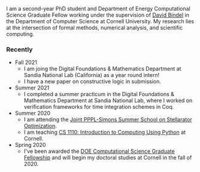 I am  a second-year PhD student and Department of Energy Computational Science Graduate Fellow working under the supervision of [David Bindel](http://www.cs.cornell.edu/~bindel/) in the Department of Computer Science at Cornell University. My research lies at the intersection of formal methods, numerical analysis, and scientific computing. 

### Recently
+ Fall 2021
  - I am joing the Digital Foundations & Mathematics Department at Sandia National Lab (California) as a year round intern!
  - I have a new paper on constructive logic in submission.
+ Summer 2021
  - I completed a summer practicum in the Digital Foundations & Mathematics Department at Sandia National Lab, where I worked on verification frameworks for time integration schemes in Coq. 
+ Summer 2020
  - I am attending the [Joint PPPL-Simons Summer School on Stellarator Optimization](https://hiddensymmetries.princeton.edu/summer-school/summer-school-2020/overview).
  - I am teaching [CS 1110: Introduction to Computing Using Python](https://classes.cornell.edu/browse/roster/SU20/class/CS/1110) at Cornell.
+ Spring 2020
  - I've been awarded the [DOE Computational Science Graduate Fellowship](https://www.krellinst.org/csgf/) and will begin my doctoral studies at Cornell in the fall of 2020.
